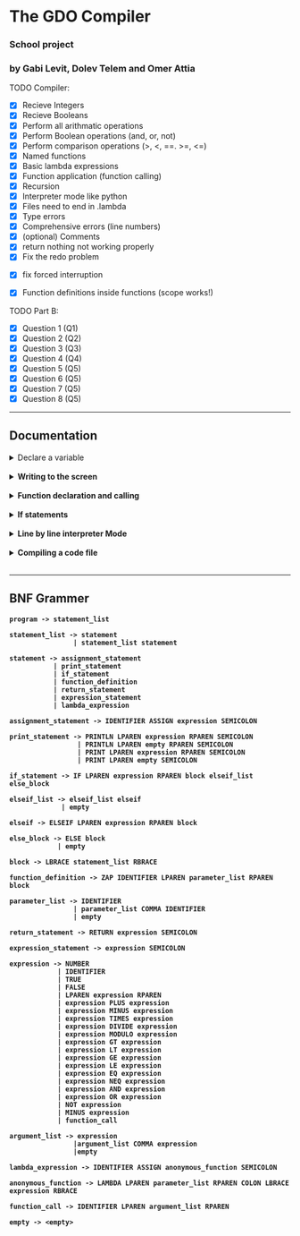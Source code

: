 # The GDO Compiler
### **School project**
### by Gabi Levit, Dolev Telem and Omer Attia

TODO Compiler:
- [x] Recieve Integers
- [X] Recieve Booleans
- [X] Perform all arithmatic operations
- [X] Perform Boolean operations (and, or, not)
- [X] Perform comparison operations (>, <, ==. >=, <=)
- [X] Named functions
- [X] Basic lambda expressions
- [X] Function application (function calling)
- [X] Recursion 
- [X] Interpreter mode like python
- [X] Files need to end in .lambda
- [X] Type errors
- [X] Comprehensive errors (line numbers)
- [X] (optional) Comments
- [X] return nothing not working properly
- [X] Fix the redo problem
* [X] fix forced interruption
* [X] Function definitions inside functions (scope works!)


TODO Part B:
- [X] Question 1 (Q1)
- [X] Question 2 (Q2)
- [X] Question 3 (Q3)
- [X] Question 4 (Q4)
- [X] Question 5 (Q5)
- [X] Question 6 (Q5)
- [X] Question 7 (Q5)
- [X] Question 8 (Q5)

***

## Documentation
<details>

<summary>Declare a variable</summary>
To declare a variable use the equal sign '='.

## declare an int
exaple:
```
x = 5;
y = x*4;
```
## declare a boolean
exaple:
```
x = True;
y = False;
```

## Lambda Operations
You could also assign lambda operations in a similar way you might know from python:
```
foo = lambda(a,b):{a+b};
```
As you can see you define a lambda expression by assigning it to a variable (foo in this case), <br />

you use the key word lambda to signify this is a lambda expression, assign the expected arguments (a,b in this case), <br />

colon and then in braces you put the expression you want to be activated and returned.<b />

Here is another example


</details>
<br /> 
<details>

<summary>Writing to the screen</summary>

### Printing an int

After you declare a varible you can print it 
using the print function.
```
x = 5;
print(x);
```
output:
```
5
```
And do arithmatic operations:

```
x = 5;
y = x*4;
print(x+y);
```
output:
```
25
```

### Printing a Boolean 
You could put a boolean expression in the print function like so:
```
x = 5;
y = x*4;
print(x == y);
```
output:
```
False
```
</details>
<br /> 
<details>

<summary>Function declaration and calling</summary>
to declare a function you need to use the keyword 'zap', and to call on it write its name with the correct arguments.

example:
```
zap addNums(a,b){
    return a+b;
}
print(addNums(5,4);
```
output:
```
9
```
You could also preform recursion:
```
zap fib(n) {
    if (n == 0) { return 0; }
    if (n == 1) { return 1; }
    return addNums(fib(n - 1), fib(n - 2));
}
print(fib(6));
```
output:
```
8
```
You can take the output of a function and put it into a variable like so:
```
zap fib(n) {
    if (n == 0) { return 0; }
    if (n == 1) { return 1; }
    return addNums(fib(n - 1), fib(n - 2));
}
x = fib(6);
print(x);
```
output:
```
8
```
### Functions return 
Functions can return an int:
```
zap exp(a){
    return a*a;
}
println(4);
```

output:
```
16
```
And can return a boolean value:
```
zap eq(a,b){
    return a == b;
}
println(eq(6,6));
```
output:
```
True
```
And their values can be used just like any other value for calculation or logic:
```
zap eq(a,b){
    return a == b;
}

zap factorial(n){
    if(eq(0,n)) { return 1; } # logic
    return n * factorial(n-1);
}
println(factorial(4)*5); # calculation
```
output:
```
120
```
### Functions within functions
You could declare functions within functions, like so:
```
zap roo(a){
    zap roo1(b){
        return a+b;
    }
    return roo1(8);
}
# this line would work
println(roo(5));
# this line should not work since the function was defined in the scope of the other function
println(roo1(8));
```
The var 'a' is global in the eyes of roo1 but local in terms of program.<b/>
The function roo1 is also local and cannot be called outside its scope. <b/>

output:
```
13
Error: Function 'roo1' is not defined, at line number 10
```


</details>
<br/>
<details>

<summary>If statements</summary>

You could perform if, elseif and else functions using these comparison binops: <br />
greater then (>), <br />
greater equal (>=),  <br />
lesser then (<), <br />
lesser equal (<=),  <br />
equals (==),  <br />
not equal (!=)  <br />
like so:

```
x = 10;
if(x != 10){
  print(True);
} elseif (x <= 15) {
  print(False);
} else {
  print(x);
}
```
output:
```
False
```
You can also use these logical binops - and (&&), or (||):
```
x = 10;
y = x * 2;
if(x != 10 || y == 20){
  print(True);
} elseif (x <= 15) {
  print(False);
} else {
  print(x);
}
```
output:
```
True
```
And you could put True or False straight in there:
```
x = 10;
if(True){
  print(x);
} 
```
output:
```
10
```

And use the unary not operation with the ! symbol:
```
x = 10;
if(!False){
  print(x);
} 
```
output:
```
10
```

</details>
<br/>
<details>

<summary>Line by line interpreter Mode</summary>

When activating the interpreter without any arguments (i.e no files)
you enter line-by-line mode. <br />
in this mode you can run commands like the bash or python terminal. <br />
SIM LEV: semicolons are still required! <br />

To activate this mode you either need to compile the main code file lambda.py<b />
or if you are on windows you can run the executable.

### Running the executable (windows only!)
You can run the lambda.exe file or just double click like any other app.

```commandline
.\lambda.exe
```

### compiling the main file
To compile the main file lambda.py you call the python interpreter.<b />
If you are in the compiler directory run:
```commandline
python lambda.py
```

if you are in another directory you will need to know the path to the compiler directory and run:<b />
```commandline
python ./path/to/compiler/lambda.py
```
or for windows:
```commandline
python .\path\to\compiler\lambda.py
```
> Windows uses backslash as opposed unix based systems that use forward slash 

### Interpreter details
You will be greeted with this prompt:
```
Line-By-Line Mode: (;!)
(^u^)>> 
```
From here you can write code freely.
if your last command was errored out the interpreter won't like it:
```
Line-By-Line Mode: (;!)
(^u^)>> a = ;
Error: Blank space where it shoudn't be
(-_-)>> 
```
and happy if it passed:
```
Line-By-Line Mode: (;!)
(^u^)>> a = ;
Error: Blank space where it shoudn't be
(-_-)>> a = 5;
(^-^)>> 
```
you can use the r expression to redo a command, <br />
you could put several r's to redo srveral commands back
```
Line-By-Line Mode: (;!)
(^u^)>> x = 5;
(^-^)>> y = 6;
(^-^)>> z = 7;
(^-^)>> print(x);
5
(^-^)>> print(y);
6
(^-^)>> print(z);
7
(^-^)>> r
7
(^-^)>> rr
6
(^-^)>> rrr
5
```

And to close the application you can simply press what ever you know that closes application, <br />
as it would most likely work here too!. <br/>
>q, quit, Quit, exit, Exit, :wq, :q, :q! <br/>
 
all this will get you out.

```
Line-By-Line Mode: (;!)
(^u^)>> q
See You Later Aligator! (^_^)
```


</details>
<br/>
<details>

<summary>Compiling a code file</summary>

To compile a file with code in it you first need to make sure that the file ends in .lambda <b />
as the compiler won't accept any other suffix.
The code can either be in the directory of the compiler, <b />
or you could run the compiler by referencing its exact location. <b />
If you're on windows there is the option of activating the executable with the code file as an argument. <b />

> you could add the compiler directory to your system PATH but we won't do any of that

### Running the executable (windows only!)
You can run the lambda.exe file through windows powershell with this command:
```commandline
.\path\to\executable\lambda.exe code.lambda
```
giving the executable the code file as an argument.

### Code file in the compiler directory
As the code file is in the same directory as the compiler main file and so <b />
you could run the python interpreter on the main file lambda.py giving it the code file (marked code.lambda)<b />
as an argument.
```commandline
python lambda.py code.lambda
```

### Code file outside the compiler directory
In this case you will need to reference the compiler through its relative/absolute path.
```commandline
python ./path/to/compiler/lambda.py ./path/to/code/code.lambda
```
or for windows:
```commandline
python .\path\to\compiler\lambda.py .\path\to\code\code.lambda
```
> Windows uses backslash as opposed unix based systems that use forward slash 

As you can see it is possible to compile code anywhere in your system as long as you have the path the compiler.


</details>
<br/>

***
## BNF Grammer
```BNF
program -> statement_list

statement_list -> statement
                | statement_list statement

statement -> assignment_statement
           | print_statement
           | if_statement
           | function_definition
           | return_statement
           | expression_statement
           | lambda_expression

assignment_statement -> IDENTIFIER ASSIGN expression SEMICOLON

print_statement -> PRINTLN LPAREN expression RPAREN SEMICOLON
                 | PRINTLN LPAREN empty RPAREN SEMICOLON
                 | PRINT LPAREN expression RPAREN SEMICOLON
                 | PRINT LPAREN empty SEMICOLON

if_statement -> IF LPAREN expression RPAREN block elseif_list else_block

elseif_list -> elseif_list elseif
             | empty
             
elseif -> ELSEIF LPAREN expression RPAREN block

else_block -> ELSE block
            | empty

block -> LBRACE statement_list RBRACE

function_definition -> ZAP IDENTIFIER LPAREN parameter_list RPAREN block

parameter_list -> IDENTIFIER
                | parameter_list COMMA IDENTIFIER
                | empty

return_statement -> RETURN expression SEMICOLON

expression_statement -> expression SEMICOLON

expression -> NUMBER
            | IDENTIFIER
            | TRUE
            | FALSE
            | LPAREN expression RPAREN
            | expression PLUS expression
            | expression MINUS expression
            | expression TIMES expression
            | expression DIVIDE expression
            | expression MODULO expression
            | expression GT expression
            | expression LT expression
            | expression GE expression
            | expression LE expression
            | expression EQ expression
            | expression NEQ expression
            | expression AND expression
            | expression OR expression
            | NOT expression
            | MINUS expression
            | function_call

argument_list -> expression
                |argument_list COMMA expression
                |empty

lambda_expression -> IDENTIFIER ASSIGN anonymous_function SEMICOLON

anonymous_function -> LAMBDA LPAREN parameter_list RPAREN COLON LBRACE expression RBRACE

function_call -> IDENTIFIER LPAREN argument_list RPAREN

empty -> <empty>
```
